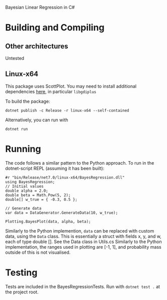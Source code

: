 Bayesian Linear Regression in C#



# Building and Compiling

## Other architectures

Untested

## Linux-x64

This package uses ScottPlot. You may need to install additional dependencies [here](https://scottplot.net/faq/dependencies/), in particular `libgdiplus`

To build the package: 

```
dotnet publish -c Release -r linux-x64 --self-contained
```

Alternatively, you can run with 

```
dotnet run
```

# Running

The code follows a similar pattern to the Python approach. To run in the dotnet-script REPL (assuming it has been built):

```
#r "bin/Release/net7.0/linux-x64/BayesRegression.dll"
using BayesRegression;
// Initial values
double alpha = 2.0;
double beta = Math.Pow(5, 2);
double[] w_true = { -0.3, 0.5 };

// Generate data
var data = DataGenerator.GenerateData(10, w_true);

Plotting.BayesPlot(data, alpha, beta); 
```

Similarly to the Python implemention, `data` can be replaced with custom data, using the `Data` class.
This is essentially a struct with fields  x, y, and w, each of type double []. See the Data class in Utils.cs
Similarly to the Python implementation, the ranges used in plotting are [-1, 1], and probability mass outside of this is not visualised. 

# Testing

Tests are included in the BayesRegressionTests. Run with `dotnet test .` at the project root. 








